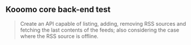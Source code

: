 ## Kooomo core back-end test

> Create an API capable of listing, adding, removing RSS sources and fetching the last
contents of the feeds; also considering the case where the RSS source is offline.

